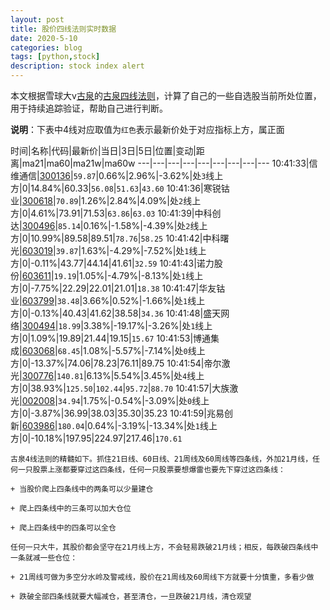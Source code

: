 ```yaml
---
layout: post
title: 股价四线法则实时数据
date: 2020-5-10
categories: blog
tags: [python,stock]
description: stock index alert
---
```



本文根据雪球大v[古泉](https://xueqiu.com/u/7148646888)的[古泉四线法则](https://xueqiu.com/7148646888/130498192)，计算了自己的一些自选股当前所处位置，用于持续追踪验证，帮助自己进行判断。

**说明**：下表中4线对应取值为`红色`表示最新价处于对应指标上方，属正面

时间|名称|代码|最新价|当日|3日|5日|位置|变动|距离|ma21|ma60|ma21w|ma60w
---|---|---|---|---|---|---|---|---
10:41:33|信维通信|[300136](https://xueqiu.com/S/SZ300136)|`59.87`|0.66%|2.96%|-3.62%|处`3`线上方|0|14.84%|60.33|`56.08`|`51.63`|`43.60`
10:41:36|寒锐钴业|[300618](https://xueqiu.com/S/SZ300618)|`70.89`|1.26%|2.84%|4.09%|处`2`线上方|0|4.61%|73.91|71.53|`63.86`|`63.03`
10:41:39|中科创达|[300496](https://xueqiu.com/S/SZ300496)|`85.14`|0.16%|-1.58%|-4.39%|处`2`线上方|0|10.99%|89.58|89.51|`78.76`|`58.25`
10:41:42|中科曙光|[603019](https://xueqiu.com/S/SH603019)|`39.87`|1.63%|-4.29%|-7.52%|处`1`线上方|0|-0.11%|43.77|44.14|41.61|`32.59`
10:41:43|诺力股份|[603611](https://xueqiu.com/S/SH603611)|`19.19`|1.05%|-4.79%|-8.13%|处`1`线上方|0|-7.75%|22.29|22.01|21.01|`18.38`
10:41:47|华友钴业|[603799](https://xueqiu.com/S/SH603799)|`38.48`|3.66%|0.52%|-1.66%|处`1`线上方|0|-0.13%|40.43|41.62|38.58|`34.36`
10:41:48|盛天网络|[300494](https://xueqiu.com/S/SZ300494)|`18.99`|3.38%|-19.17%|-3.26%|处`1`线上方|0|1.09%|19.89|21.44|19.15|`15.67`
10:41:53|博通集成|[603068](https://xueqiu.com/S/SH603068)|`68.45`|1.08%|-5.57%|-7.14%|处`0`线上方|0|-13.37%|74.06|78.23|76.11|89.75
10:41:54|帝尔激光|[300776](https://xueqiu.com/S/SZ300776)|`140.81`|6.13%|5.54%|3.45%|处`4`线上方|0|38.93%|`125.50`|`102.44`|`95.72`|`88.70`
10:41:57|大族激光|[002008](https://xueqiu.com/S/SZ002008)|`34.94`|1.75%|-0.54%|-3.09%|处`0`线上方|0|-3.87%|36.99|38.03|35.30|35.23
10:41:59|兆易创新|[603986](https://xueqiu.com/S/SH603986)|`180.04`|0.64%|-3.19%|-13.34%|处`1`线上方|0|-10.18%|197.95|224.97|217.46|`170.61`

```
古泉4线法则的精髓如下。抓住21日线、60日线、21周线及60周线等四条线，外加21月线，任何一只股票上涨都要穿过这四条线，任何一只股票要想爆雷也要先下穿过这四条线：

+ 当股价爬上四条线中的两条可以少量建仓

+ 爬上四条线中的三条可以加大仓位

+ 爬上四条线中的四条可以全仓

任何一只大牛，其股价都会坚守在21月线上方，不会轻易跌破21月线；相反，每跌破四条线中一条就减一些仓位：

+ 21周线可做为多空分水岭及警戒线，股价在21周线及60周线下方就要十分慎重，多看少做

+ 跌破全部四条线就要大幅减仓，甚至清仓，一旦跌破21月线，清仓观望
```